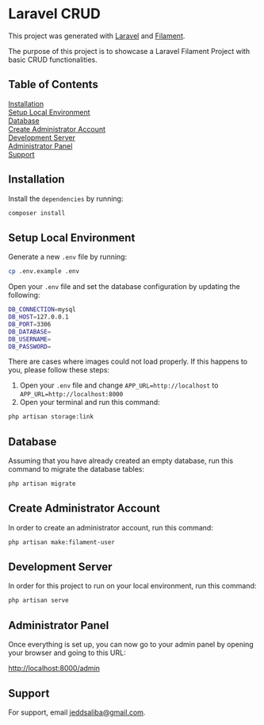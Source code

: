 # Laravel CRUD

This project was generated with [Laravel](https://laravel.com/) and [Filament](https://filamentphp.com).

The purpose of this project is to showcase a Laravel Filament Project with basic CRUD functionalities.

## Table of Contents
[Installation](#installation)<br/>
[Setup Local Environment](#environment)<br/>
[Database](#database)<br/>
[Create Administrator Account](#create-admin-account)<br/>
[Development Server](#development-server)<br/>
[Administrator Panel](#administrator-panel)<br/>
[Support](#support)

<a name="installation"></a>
## Installation
Install the `dependencies` by running:

```bash
composer install
```

<a name="environment"></a>
## Setup Local Environment
Generate a new `.env` file by running:

```bash
cp .env.example .env
```

Open your `.env` file and set the database configuration by updating the following:

```bash
DB_CONNECTION=mysql
DB_HOST=127.0.0.1
DB_PORT=3306
DB_DATABASE=
DB_USERNAME=
DB_PASSWORD=
```

There are cases where images could not load properly. If this happens to you, please follow these steps:
1. Open your `.env` file and change `APP_URL=http://localhost` to `APP_URL=http://localhost:8000`
2. Open your terminal and run this command:
```bash
php artisan storage:link
```

<a name="database"></a>
## Database
Assuming that you have already created an empty database, run this command to migrate the database tables:

```bash
php artisan migrate
```

<a name="create-admin-account"></a>
## Create Administrator Account
In order to create an administrator account, run this command:

```bash
php artisan make:filament-user
```

<a name="development-server"></a>
## Development Server
In order for this project to run on your local environment, run this command:

```bash
php artisan serve
```

<a name="administrator-panel"></a>
## Administrator Panel
Once everything is set up, you can now go to your admin panel by opening your browser and going to this URL:

[http://localhost:8000/admin](http://localhost:8000/admin)

<a name="support"></a>
## Support
For support, email jeddsaliba@gmail.com.
